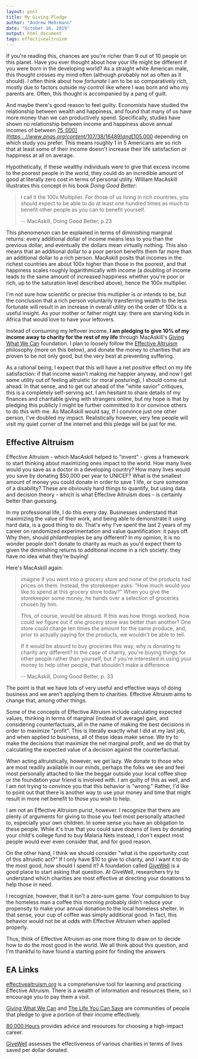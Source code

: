 ```yaml
---
layout: post
title: My Giving Pledge
author: "Andrew Mehrmann"
date: "October 16, 2019"
output: html_document
tags: effectivealtruism
---
```


If you're reading this, chances are you're richer than 9 out of 10 people on this planet. Have you ever thought about how your life might be different if you were born in the developing world? As a straight white American male, this thought crosses my mind often (although probably not as often as it should). I often think about how *fortunate* I am to be so comparatively rich, mostly due to factors outside my control like where I was born and who my parents are. Often, this thought is accompanied by a pang of guilt.

And maybe there's good reason to feel guilty. Economists have studied the relationship between wealth and happiness, and found that many of us have more money than we can productively spend. Specifically, studies have shown no relationship between income and happiness above annual incomes of between [$75,000](https://www.pnas.org/content/107/38/16489) and [$105,000](https://www.nature.com/articles/s41562-017-0277-0.epdf?referrer_access_token=JBgmiRAoYQhtBgbj0zSVX9RgN0jAjWel9jnR3ZoTv0P6pRUGAIioLhu85ORBsjF_g5Rf0fuUViMASagr_M7VEy5MRXaYGPiRKa_FSO3qh3qFZW2eGnWNkmHVW7J5KJM5kHZ_dY8AULUrukyysIQ5PxXS7cUPJ28GwywaXRvjNOW4O4S4YopfDke1c2jLpKYweA_UiNmDU37muQ3AVIlWIl62D0tBToG48TSKGKsGp9KMPce9WhaRHaEaoEzqc98rna7AGO08mwDmHgtLsn_jqXU2G-YN2_zarpgTR7kDviwgNDsYjg8hicjM6REnwB3dOc41vXxAcYXX-jBG4Uxd2Q%3D%3D&tracking_referrer=www.usatoday.com) depending on which study you prefer. This means roughly 1 in 5 Americans are so rich that at least some of their income doesn't increase their life satisfaction or happiness at all on average.

Hypothetically, if these wealthy individuals were to give that excess income to the poorest people in the world, they could do an incredible amount of good at literally zero cost in terms of personal utility. William MacAskill illustrates this concept in his book *Doing Good Better*:

> I call it the 100x Multiplier. For those of us living in rich countries, you should expect to be able to do at least one hundred times as much to benefit other people as you can to benefit yourself.
>
> -- MacAskill, Doing Good Better, p.23

This phenomenon can be explained in terms of diminishing marginal returns: every additional dollar of income means less to you than the previous dollar, and eventually the dollars mean virtually nothing. This also means that an additional dollar to a poor person benefits them far more than an additional dollar to a rich person. MacAskill posits that incomes in the richest countries are about 100x higher than those in the poorest, and that happiness scales roughly logarithmically with income (a doubling of income leads to the same amount of increased happiness whether you're poor or rich, up to the saturation level described above), hence the 100x multiplier.

I'm not sure how scientific or precise this multiplier is or intends to be, but the conclusion that a rich person voluntarily transferring wealth to the less fortunate will result in an increase in overall utility on the order of 100x is a useful insight. As your mother or father might say: there are starving kids in Africa that would love to have your leftovers.

Instead of consuming my leftover income, **I am pledging to give 10% of my income away to charity for the rest of my life** through MacAskill's [Giving What We Can](https://www.givingwhatwecan.org/) foundation. I plan to loosely follow the [Effective Altruism](https://www.effectivealtruism.org/articles/introduction-to-effective-altruism/) philosophy (more on this below), and donate the money to charities that are proven to be not only good, but the very best at preventing suffering.

As a rational being, I expect that this will have a net *positive* effect on my life satisfaction: if that income wasn't making me happier anyway, and now I get some utility out of feeling altruistic (or moral posturing), I should come out ahead. In that sense, and to get out ahead of the "white savior" critiques, this is a completely self-serving act. I am hesitant to share details of my finances and charitable giving with strangers online, but my hope is that by pledging this publicly I might be further committed to it or convince others to do this with me. As MacAskill would say, If I convince just one other person, I've doubled my impact. Realistically however, very few people will visit my quiet corner of the internet and this pledge will be just for me.

## Effective Altruism

Effective Altruism - which MacAskill helped to "invent" - gives a framework to start thinking about maximizing ones impact to the world. How many lives would you save as a doctor in a developing country? How many lives would you save by donating $50,000 per year to UNICEF? What is the smallest amount of money you could donate in order to save 1 life, or cure someone of a disability? These are obviously hard things to quantify, but using data and decision theory - which is what Effective Altruism does - is certainly better than guessing.

In my professional life, I do this every day. Businesses understand that maximizing the value of their work, and being able to demonstrate it using hard data, is a good thing to do. That's why I've spent the last 2 years of my career on randomized experimentation and value quantification: it pays off. Why then, should philanthropies be any different? In my opinion, it is no wonder people don't donate to charity as much as you'd expect them to given the diminishing returns to additional income in a rich society: they have no idea what they're buying!

Here's MacAskill again:

> imagine if you went into a grocery store and none of the products had prices on them. Instead, the storekeeper asks: "How much would you like to spend at this grocery store today?" When you give the storekeeper some money, he hands over a selection of groceries chosen by him.
>
> This, of course, would be absurd. If this was how things worked, how could we figure out if one grocery store was better than another? One store could charge ten times the amount for the same produce, and, prior to actually paying for the products, we wouldn't be able to tell.
>
> If it would be absurd to buy groceries this way, why is donating to charity any different? In the case of charity, you're buying things for other people rather than yourself, but if you're interested in using your money to help other people, that shouldn't make a difference.
>
> -- MacAskill, Doing Good Better, p. 33

The point is that we have lots of very useful and effective ways of doing business and we aren't applying them to charities. Effective Altruism aims to change that, among other things.

Some of the concepts of Effective Altruism include calculating expected values, thinking in terms of marginal (instead of average) gain, and considering counterfactuals, all in the name of making the best decisions in order to maximize "profit". This is literally exactly what I did at my last job, and when applied to business, all of these ideas make sense. We try to make the decisions that maximize the net marginal profit, and we do that by calculating the expected value of a decision against the counterfactual.

When acting altruistically, however, we get lazy. We donate to those who are most readily available in our minds, perhaps the folks we see and feel most personally attached to like the beggar outside your local coffee shop or the foundation your friend is involved with. I am guilty of this as well, and I am not trying to convince you that this behavior is "wrong." Rather, I'd like to point out that there is another way to use your money and time that might result in more net benefit to those you wish to help.

I am not an Effective Altruism purist, however. I recognize that there are plenty of arguments for giving to those you feel most personally attached to, especially your own children. In some sense you have an obligation to these people. While it's true that you could save dozens of lives by donating your child's college fund to buy Malaria Nets instead, I don't expect most people would ever even consider that, and for good reason.

On the other hand, I think we should consider "what is the opportunity cost of this altruistic act?" If I only have $10 to give to charity, and I want it to do the most good, how should I spend it? A foundation called [GiveWell](https://www.givewell.org) is a good place to start asking that question. At GiveWell, researchers try to understand which charities are most effective at directing your donations to help those in need.

I recognize, however, that it isn't a zero-sum game. Your compulsion to buy the homeless man a coffee this morning probably didn't reduce your propensity to make your annual donation to the local homeless shelter. In that sense, your cup of coffee was simply additional good. In fact, this behavior would not be at odds with Effective Altruism when applied properly.

Thus, think of Effective Altruism as one more thing to draw on to decide how to do the most good in the world. We all think about this question, and I'm thankful to have found a starting point for finding the answers.

## EA Links

[effectivealtruism.org](https://www.effectivealtruism.org/) is a comprehensive tool for learning and practicing Effective Altruism. There is a wealth of information and resources there, so I encourage you to pay them a visit.

[Giving What We Can](https://www.givingwhatwecan.org/) and [The Life You Can Save](https://www.thelifeyoucansave.org/) are communities of people that pledge to give a portion of their income effectively.

[80,000 Hours](https://80000hours.org/) provides advice and resources for choosing a high-impact career.

[GiveWell](https://www.givewell.org) assesses the effectiveness of various charities in terms of lives saved per dollar donated.
